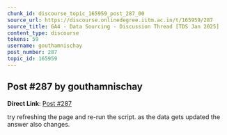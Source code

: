 ```yaml
---
chunk_id: discourse_topic_165959_post_287_00
source_url: https://discourse.onlinedegree.iitm.ac.in/t/165959/287
source_title: GA4 - Data Sourcing - Discussion Thread [TDS Jan 2025]
content_type: discourse
tokens: 59
username: gouthamnischay
post_number: 287
topic_id: 165959
---
```


## Post #287 by gouthamnischay

**Direct Link**: [Post #287](https://discourse.onlinedegree.iitm.ac.in/t/165959/287)

try refreshing the page and re-run the script. as the data gets updated the answer also changes.
